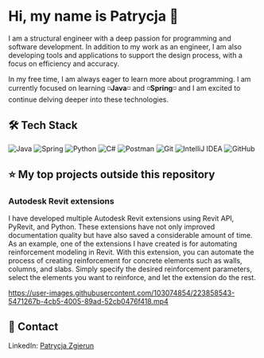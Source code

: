 # Hi, my name is Patrycja 👋

I am a structural engineer with a deep passion for programming and software development. In addition to my work as an engineer, I am also developing tools and applications to support the design process, with a focus on efficiency and accuracy.

In my free time, I am always eager to learn more about programming. I am currently focused on learning :white_medium_small_square:**Java**:white_medium_small_square: and :white_medium_small_square:**Spring**:white_medium_small_square: and I am excited to continue delving deeper into these technologies.

## :hammer_and_wrench: Tech Stack

![Java](https://img.shields.io/badge/java-%23ED8B00.svg?style=for-the-badge&logo=java&logoColor=white)
![Spring](https://img.shields.io/badge/spring-%236DB33F.svg?style=for-the-badge&logo=spring&logoColor=white)
![Python](https://img.shields.io/badge/python-3670A0?style=for-the-badge&logo=python&logoColor=ffdd54)
![C#](https://img.shields.io/badge/c%23-%23239120.svg?style=for-the-badge&logo=c-sharp&logoColor=white)
![Postman](https://img.shields.io/badge/Postman-FF6C37?style=for-the-badge&logo=postman&logoColor=white)
![Git](https://img.shields.io/badge/git-%23F05033.svg?style=for-the-badge&logo=git&logoColor=white)
![IntelliJ IDEA](https://img.shields.io/badge/IntelliJIDEA-000000.svg?style=for-the-badge&logo=intellij-idea&logoColor=white)
![GitHub](https://img.shields.io/badge/github-%23121011.svg?style=for-the-badge&logo=github&logoColor=white)

## :star: My top projects outside this repository

### Autodesk Revit extensions
I have developed multiple Autodesk Revit extensions using Revit API, PyRevit, and Python. These extensions have not only improved documentation quality but have also saved a considerable amount of time. As an example, one of the extensions I have created is for automating reinforcement modeling in Revit. With this extension, you can automate the process of creating reinforcement for concrete elements such as walls, columns, and slabs. Simply specify the desired reinforcement parameters, select the elements you want to reinforce, and let the extension do the rest.

https://user-images.githubusercontent.com/103074854/223858543-5471267b-4cb5-4005-89ad-52cb0476f418.mp4

## :e-mail: Contact

LinkedIn: [Patrycja Zgierun](https://www.linkedin.com/in/patrycja-zgierun/)
